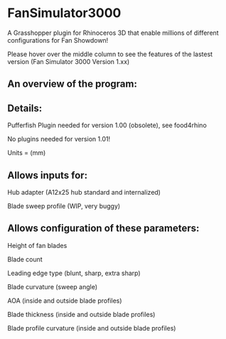 # FanSimulator3000
A Grasshopper plugin for Rhinoceros 3D that enable millions of different configurations for Fan Showdown! 

Please hover over the middle column to see the features of the lastest version (Fan Simulator 3000 Version 1.xx) 

An overview of the program:
---
Details:
---
  
  Pufferfish Plugin needed for version 1.00 (obsolete), see food4rhino
  
  No plugins needed for version 1.01!
  
  Units = (mm)

Allows inputs for:
---
  
  Hub adapter (A12x25 hub standard and internalized)
  
  Blade sweep profile (WIP, very buggy)

Allows configuration of these parameters:
---
  
  Height of fan blades
  
  Blade count
  
  Leading edge type (blunt, sharp, extra sharp)
  
  Blade curvature (sweep angle)
  
  AOA (inside and outside blade profiles)
  
  Blade thickness (inside and outside blade profiles)
  
  Blade profile curvature (inside and outside blade profiles)
  
